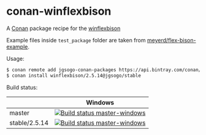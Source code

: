 # conan-winflexbison
A [Conan](https://conan.io) package recipe for the [winflexbison](https://github.com/lexxmark/winflexbison)

Example files inside `test_package` folder are taken from [meyerd/flex-bison-example](https://github.com/meyerd/flex-bison-example).

Usage:
```bash
$ conan remote add jgsogo-conan-packages https://api.bintray.com/conan/jgsogo/conan-packages
$ conan install winflexbison/2.5.14@jgsogo/stable
```

Build status:

<table>
    <thead>
        <tr>
            <th></th>
            <th>Windows</th>
        </tr>
    </thead>
    <tr>
        <td>master</td>
        <td><a href="https://ci.appveyor.com/project/jgsogo/conan-winflexbison"><img src="https://ci.appveyor.com/api/projects/status/sbu2sohg582h8252/branch/master" alt="Build status master-windows"/></a></td>
    </tr>
    <tr>
        <td>stable/2.5.14</td>
        <td><a href="https://ci.appveyor.com/project/jgsogo/conan-winflexbison"><img src="https://ci.appveyor.com/api/projects/status/sbu2sohg582h8252/branch/stable/2.5.14" alt="Build status master-windows"/></a></td>
    </tr>
</table>


